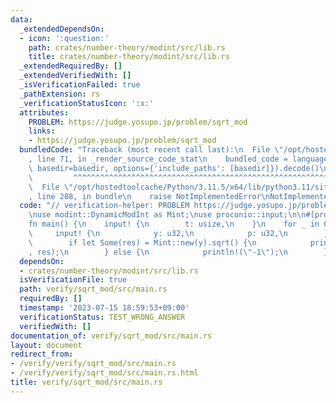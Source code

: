 ```yaml
---
data:
  _extendedDependsOn:
  - icon: ':question:'
    path: crates/number-theory/modint/src/lib.rs
    title: crates/number-theory/modint/src/lib.rs
  _extendedRequiredBy: []
  _extendedVerifiedWith: []
  _isVerificationFailed: true
  _pathExtension: rs
  _verificationStatusIcon: ':x:'
  attributes:
    PROBLEM: https://judge.yosupo.jp/problem/sqrt_mod
    links:
    - https://judge.yosupo.jp/problem/sqrt_mod
  bundledCode: "Traceback (most recent call last):\n  File \"/opt/hostedtoolcache/Python/3.11.5/x64/lib/python3.11/site-packages/onlinejudge_verify/documentation/build.py\"\
    , line 71, in _render_source_code_stat\n    bundled_code = language.bundle(stat.path,\
    \ basedir=basedir, options={'include_paths': [basedir]}).decode()\n          \
    \         ^^^^^^^^^^^^^^^^^^^^^^^^^^^^^^^^^^^^^^^^^^^^^^^^^^^^^^^^^^^^^^^^^^^^^^^^^^^^^^^^^\n\
    \  File \"/opt/hostedtoolcache/Python/3.11.5/x64/lib/python3.11/site-packages/onlinejudge_verify/languages/rust.py\"\
    , line 288, in bundle\n    raise NotImplementedError\nNotImplementedError\n"
  code: "// verification-helper: PROBLEM https://judge.yosupo.jp/problem/sqrt_mod\n\
    \nuse modint::DynamicModInt as Mint;\nuse proconio::input;\n\n#[proconio::fastout]\n\
    fn main() {\n    input! {\n        t: usize,\n    }\n    for _ in 0..t {\n   \
    \     input! {\n            y: u32,\n            p: u32,\n        }\n        Mint::set_modulus(p);\n\
    \        if let Some(res) = Mint::new(y).sqrt() {\n            println!(\"{}\"\
    , res);\n        } else {\n            println!(\"-1\");\n        }\n    }\n}\n"
  dependsOn:
  - crates/number-theory/modint/src/lib.rs
  isVerificationFile: true
  path: verify/sqrt_mod/src/main.rs
  requiredBy: []
  timestamp: '2023-07-15 18:59:53+09:00'
  verificationStatus: TEST_WRONG_ANSWER
  verifiedWith: []
documentation_of: verify/sqrt_mod/src/main.rs
layout: document
redirect_from:
- /verify/verify/sqrt_mod/src/main.rs
- /verify/verify/sqrt_mod/src/main.rs.html
title: verify/sqrt_mod/src/main.rs
---
```

